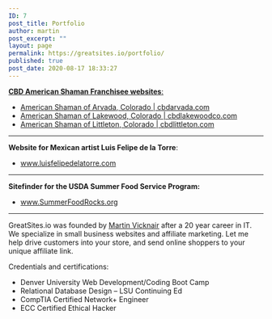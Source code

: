 ```yaml
---
ID: 7
post_title: Portfolio
author: martin
post_excerpt: ""
layout: page
permalink: https://greatsites.io/portfolio/
published: true
post_date: 2020-08-17 18:33:27
---
```

<!-- wp:paragraph {"textColor":"black"} -->
<p class="has-black-color has-text-color"><a href="http://american-shaman-franchise-support"><strong>CBD American Shaman Franchisee websites</strong>:</a> </p>
<!-- /wp:paragraph -->

<!-- wp:list -->
<ul><li><a href="https://cbdarvada.com">American Shaman of Arvada, Colorado | cbdarvada.com</a> </li><li><a href="https://cbdlakewoodco.com">American Shaman of Lakewood, Colorado | cbdlakewoodco.com</a></li><li><a href="https://cbdlittleton.com">American Shaman of Littleton, Colorado | cbdlittleton.com  </a></li></ul>
<!-- /wp:list -->

<!-- wp:separator -->
<hr class="wp-block-separator"/>
<!-- /wp:separator -->

<!-- wp:paragraph -->
<p><strong>Website for Mexican artist Luis Felipe de la Torre</strong>: </p>
<!-- /wp:paragraph -->

<!-- wp:list -->
<ul><li><a href="https://luisfelipedelatorre.com">www.luisfelipedelatorre.com</a> </li></ul>
<!-- /wp:list -->

<!-- wp:separator -->
<hr class="wp-block-separator"/>
<!-- /wp:separator -->

<!-- wp:paragraph -->
<p><strong>Sitefinder for the USDA Summer Food Service Program:</strong> </p>
<!-- /wp:paragraph -->

<!-- wp:list -->
<ul><li><a href="https://SummerFoodRocks.org">www.SummerFoodRocks.org</a> </li></ul>
<!-- /wp:list -->

<!-- wp:separator {"className":"is-style-wide"} -->
<hr class="wp-block-separator is-style-wide"/>
<!-- /wp:separator -->

<!-- wp:paragraph {"textColor":"black"} -->
<p class="has-black-color has-text-color">GreatSites.io was founded by <a href="https://linkedin.com/in/martinvicknair"><span style="text-decoration: underline;">Martin Vicknair</span></a> after a 20 year career in IT. We specialize in small business websites and affiliate marketing. Let me help drive customers into your store, and send online shoppers to your unique affiliate link.</p>
<!-- /wp:paragraph -->

<!-- wp:paragraph -->
<p>Credentials and certifications:</p>
<!-- /wp:paragraph -->

<!-- wp:list -->
<ul><li>Denver University Web Development/Coding Boot Camp</li><li>Relational Database Design – LSU Continuing Ed</li><li>CompTIA Certified Network+ Engineer</li><li>ECC Certified Ethical Hacker</li></ul>
<!-- /wp:list -->